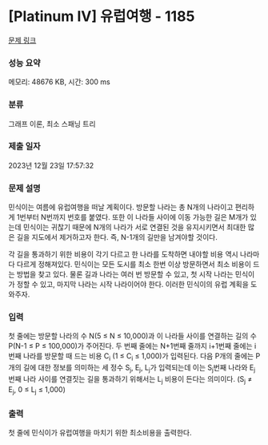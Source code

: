 # [Platinum IV] 유럽여행 - 1185 

[문제 링크](https://www.acmicpc.net/problem/1185) 

### 성능 요약

메모리: 48676 KB, 시간: 300 ms

### 분류

그래프 이론, 최소 스패닝 트리

### 제출 일자

2023년 12월 23일 17:57:32

### 문제 설명

<p>민식이는 여름에 유럽여행을 떠날 계획이다. 방문할 나라는 총 N개의 나라이고 편리하게 1번부터 N번까지 번호를 붙였다. 또한 이 나라들 사이에 이동 가능한 길은 M개가 있는데 민식이는 귀찮기 때문에 N개의 나라가 서로 연결된 것을 유지시키면서 최대한 많은 길을 지도에서 제거하고자 한다. 즉, N-1개의 길만을 남겨야할 것이다.</p>

<p>각 길을 통과하기 위한 비용이 각기 다르고 한 나라를 도착하면 내야할 비용 역시 나라마다 다르게 정해져있다. 민식이는 모든 도시를 최소 한번 이상 방문하면서 최소 비용이 드는 방법을 찾고 있다. 물론 길과 나라는 여러 번 방문할 수 있고, 첫 시작 나라는 민식이가 정할 수 있고, 마지막 나라는 시작 나라이어야 한다. 이러한 민식이의 유럽 계획을 도와주자. </p>

### 입력 

 <p>첫 줄에는 방문할 나라의 수 N(5 ≤ N ≤ 10,000)과 이 나라들 사이를 연결하는 길의 수 P(N-1 ≤ P ≤ 100,000)가 주어진다. 두 번째 줄에는 N+1번째 줄까지 i+1번째 줄에는 i번째 나라를 방문할 때 드는 비용 C<sub>i</sub> (1 ≤ C<sub>i</sub> ≤ 1,000)가 입력된다. 다음 P개의 줄에는 P개의 길에 대한 정보를 의미하는 세 정수 S<sub>j</sub>, E<sub>j</sub>, L<sub>j</sub>가 입력되는데 이는 S<sub>j</sub>번째 나라와 E<sub>j</sub>번째 나라 사이를 연결짓는 길을 통과하기 위해서는 L<sub>j</sub> 비용이 든다는 의미이다. (S<sub>j</sub> ≠ E<sub>j</sub>, 0 ≤ L<sub>j</sub> ≤ 1,000)</p>

### 출력 

 <p>첫 줄에 민식이가 유럽여행을 마치기 위한 최소비용을 출력한다.</p>


